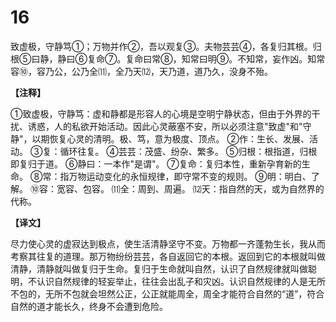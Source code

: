 # 16


致虚极，守静笃①；万物并作②，吾以观复③。夫物芸芸④，各复归其根。归根⑤曰静，静曰⑥复命⑦。复命曰常⑧，知常曰明⑨。不知常，妄作凶。知常容⑩，容乃公，公乃全⑾，全乃天⑿，天乃道，道乃久，没身不殆。

**【注释】**

①致虚极，守静笃：虚和静都是形容人的心境是空明宁静状态，但由于外界的干扰、诱惑，人的私欲开始活动。因此心灵蔽塞不安，所以必须注意"致虚"和"守静"，以期恢复心灵的清明。极、笃，意为极度、顶点。
②作：生长、发展、活动。
③复：循环往复。
④芸芸：茂盛、纷杂、繁多。
⑤归根：根指道，归根即复归于道。
⑥静曰：一本作"是谓"。
⑦复命：复归本性，重新孕育新的生命。
⑧常：指万物运动变化的永恒规律，即守常不变的规则。
⑨明：明白、了解。
⑩容：宽容、包容。
⑾全：周到、周遍。
⑿天：指自然的天，或为自然界的代称。

**【译文】**

尽力使心灵的虚寂达到极点，使生活清静坚守不变。万物都一齐蓬勃生长，我从而考察其往复的道理。那万物纷纷芸芸，各自返回它的本根。返回到它的本根就叫做清静，清静就叫做复归于生命。复归于生命就叫自然，认识了自然规律就叫做聪明，不认识自然规律的轻妄举止，往往会出乱子和灾凶。认识自然规律的人是无所不包的，无所不包就会坦然公正，公正就能周全，周全才能符合自然的“道”，符合自然的道才能长久，终身不会遭到危险。
